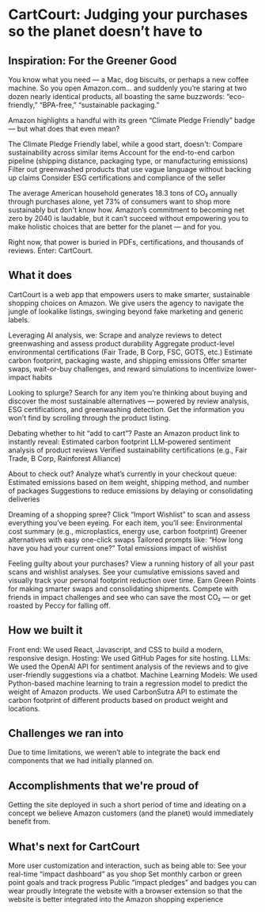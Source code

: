 # CartCourt: Judging your purchases so the planet doesn’t have to

## Inspiration: For the Greener Good

You know what you need — a Mac, dog biscuits, or perhaps a new coffee machine. So you open Amazon.com… and suddenly you’re staring at two dozen nearly identical products, all boasting the same buzzwords: “eco-friendly,” “BPA-free,” “sustainable packaging.”

Amazon highlights a handful with its green “Climate Pledge Friendly” badge — but what does that even mean?

The Climate Pledge Friendly label, while a good start, doesn't:
Compare sustainability across similar items
Account for the end-to-end carbon pipeline (shipping distance, packaging type, or manufacturing emissions)
Filter out greenwashed products that use vague language without backing up claims
Consider ESG certifications and compliance of the seller

The average American household generates 18.3 tons of CO₂ annually through purchases alone, yet 73% of consumers want to shop more sustainably but don't know how. Amazon’s commitment to becoming net zero by 2040 is laudable, but it can’t succeed without empowering you to make holistic choices that are better for the planet — and for you.

Right now, that power is buried in PDFs, certifications, and thousands of reviews. Enter: CartCourt.

## What it does

CartCourt is a web app that empowers users to make smarter, sustainable shopping choices on Amazon. We give users the agency to navigate the jungle of lookalike listings, swinging beyond fake marketing and generic labels.

Leveraging AI analysis, we:
Scrape and analyze reviews to detect greenwashing and assess product durability
Aggregate product-level environmental certifications (Fair Trade, B Corp, FSC, GOTS, etc.)
Estimate carbon footprint, packaging waste, and shipping emissions
Offer smarter swaps, wait-or-buy challenges, and reward simulations to incentivize lower-impact habits

Looking to splurge? 
Search for any item you’re thinking about buying and discover the most sustainable alternatives — powered by review analysis, ESG certifications, and greenwashing detection. Get the information you won’t find by scrolling through the product listing.

Debating whether to hit “add to cart”? 
Paste an Amazon product link to instantly reveal:
Estimated carbon footprint
LLM-powered sentiment analysis of product reviews
Verified sustainability certifications (e.g., Fair Trade, B Corp, Rainforest Alliance)

About to check out?
Analyze what’s currently in your checkout queue:
Estimated emissions based on item weight, shipping method, and number of packages 
Suggestions to reduce emissions by delaying or consolidating deliveries


Dreaming of a shopping spree?
Click “Import Wishlist” to scan and assess everything you’ve been eyeing. For each item, you’ll see:
Environmental cost summary (e.g., microplastics, energy use, carbon footprint)
Greener alternatives with easy one-click swaps
Tailored prompts like: “How long have you had your current one?”
Total emissions impact of wishlist


Feeling guilty about your purchases?
View a running history of all your past scans and wishlist analyses.
See your cumulative emissions saved and visually track your personal footprint reduction over time.
Earn Green Points for making smarter swaps and consolidating shipments.
Compete with friends in impact challenges and see who can save the most CO₂ — or get roasted by Peccy for falling off.

## How we built it

Front end: We used React, Javascript, and CSS to build a modern, responsive design. 
Hosting: We used GitHub Pages for site hosting.
LLMs: We used the OpenAI API for sentiment analysis of the reviews and to give user-friendly suggestions via a chatbot.
Machine Learning Models: We used Python-based machine learning to train a regression model to predict the weight of Amazon products. We used CarbonSutra API to estimate the carbon footprint of different products based on product weight and locations.

## Challenges we ran into

Due to time limitations, we weren’t able to integrate the back end components that we had initially planned on.

## Accomplishments that we're proud of

Getting the site deployed in such a short period of time and ideating on a concept we believe Amazon customers (and the planet) would immediately benefit from.

## What's next for CartCourt

More user customization and interaction, such as being able to:
See your real-time “impact dashboard” as you shop
Set monthly carbon or green point goals and track progress
Public “impact pledges” and badges you can wear proudly
Integrate the website with a browser extension so that the website is better integrated into the Amazon shopping experience
